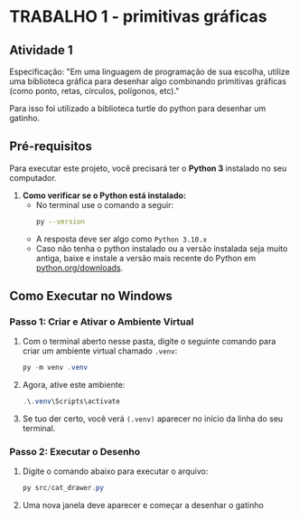 # TRABALHO 1 - primitivas gráficas

## Atividade 1

Especificação: "Em uma linguagem de programação de sua escolha,  utilize uma biblioteca gráfica para desenhar algo combinando primitivas gráficas (como  ponto, retas, círculos, polígonos, etc)."

Para isso foi utilizado a biblioteca turtle do python para desenhar um gatinho.

## Pré-requisitos

Para executar este projeto, você precisará ter o **Python 3** instalado no seu computador.

1.  **Como verificar se o Python está instalado:**
    * No terminal use o comando a seguir:
        ```bash
        py --version
        ```
    * A resposta deve ser algo como `Python 3.10.x`
    * Caso não tenha o python instalado ou a versão instalada seja muito antiga, baixe e instale a versão mais recente do Python em [python.org/downloads](https://www.python.org/downloads/).

## Como Executar no Windows

### Passo 1: Criar e Ativar o Ambiente Virtual

1.  Com o terminal aberto nesse pasta, digite o seguinte comando para criar um ambiente virtual chamado `.venv`:
    ```powershell
    py -m venv .venv
    ```

2.  Agora, ative este ambiente:
    ```powershell
    .\.venv\Scripts\activate
    ```

3.  Se tuo der certo, você verá `(.venv)` aparecer no início da linha do seu terminal.

### Passo 2: Executar o Desenho

1.  Digite o comando abaixo para executar o arquivo:
    ```powershell
    py src/cat_drawer.py
    ```

2.  Uma nova janela deve aparecer e começar a desenhar o gatinho